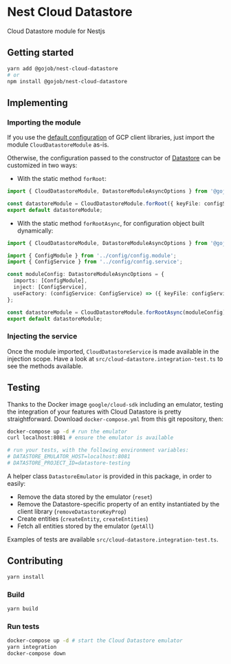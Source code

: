 # Nest Cloud Datastore

Cloud Datastore module for Nestjs

## Getting started

```bash
yarn add @gojob/nest-cloud-datastore
# or
npm install @gojob/nest-cloud-datastore
```

## Implementing

### Importing the module

If you use the [default configuration](https://cloud.google.com/docs/authentication/production#providing_credentials_to_your_application) of GCP client libraries, just import the module `CloudDatastoreModule` as-is.

Otherwise, the configuration passed to the constructor of [Datastore](https://cloud.google.com/nodejs/docs/reference/datastore/3.1.x/Datastore#constructor_1) can be customized in two ways:

* With the static method `forRoot`:

```typescript
import { CloudDatastoreModule, DatastoreModuleAsyncOptions } from '@gojob/nest-cloud-datastore';

const datastoreModule = CloudDatastoreModule.forRoot({ keyFile: configService.get('GCP_KEY_FILE_DATASTORE') });
export default datastoreModule;
```

* With the static method `forRootAsync`, for configuration object built dynamically:

```typescript
import { CloudDatastoreModule, DatastoreModuleAsyncOptions } from '@gojob/nest-cloud-datastore';

import { ConfigModule } from '../config/config.module';
import { ConfigService } from '../config/config.service';

const moduleConfig: DatastoreModuleAsyncOptions = {
  imports: [ConfigModule],
  inject: [ConfigService],
  useFactory: (configService: ConfigService) => ({ keyFile: configService.get('GCP_KEY_FILE_DATASTORE') }),
};

const datastoreModule = CloudDatastoreModule.forRootAsync(moduleConfig);
export default datastoreModule;
```

### Injecting the service

Once the module imported, `CloudDatastoreService` is made available in the injection scope.
Have a look at `src/cloud-datastore.integration-test.ts` to see the methods available.

## Testing

Thanks to the Docker image `google/cloud-sdk` including an emulator, testing the integration of your features with Cloud Datastore is pretty straightforward. Download `docker-compose.yml` from this git repository, then:

```bash
docker-compose up -d # run the emulator
curl localhost:8081 # ensure the emulator is available

# run your tests, with the following environment variables:
# DATASTORE_EMULATOR_HOST=localhost:8081
# DATASTORE_PROJECT_ID=datastore-testing
```

A helper class `DatastoreEmulator` is provided in this package, in order to easily:

* Remove the data stored by the emulator (`reset`)
* Remove the Datastore-specific property of an entity instantiated by the client library (`removeDatastoreKeyProp`)
* Create entities (`createEntity`, `createEntities`)
* Fetch all entities stored by the emulator (`getAll`)

Examples of tests are available `src/cloud-datastore.integration-test.ts`.

## Contributing

```bash
yarn install
```

### Build

```bash
yarn build
```

### Run tests

```bash
docker-compose up -d # start the Cloud Datastore emulator
yarn integration
docker-compose down
```
